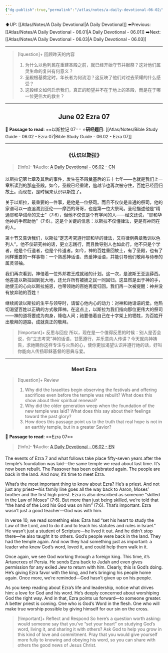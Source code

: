 ```yaml
---
{"dg-publish":true,"permalink":"/atlas/notes/a-daily-devotional-06-02/"}
---
```


 ⬆️UP: [[Atlas/Notes/A Daily Devotional\|A Daily Devotional]]
⬅️Previous: [[Atlas/Notes/A Daily Devotional - 06.01\|A Daily Devotional - 06.01]]
➡️Next: [[Atlas/Notes/A Daily Devotional - 06.03\|A Daily Devotional - 06.03]]

---

> [!question]+ 回顾昨天的内容
> 1. ⁠为什么以色列民在重建圣殿之前，就已经开始守节并献祭？这对他们属灵生命的复兴有何意义？
> 2. 圣殿根基奠定时，年长者为何流泪？这反映了他们对过去荣耀的什么感受？
> 3. 这段经文如何启示我们，真正的盼望并不在于地上的圣殿，而是在于哪一位更伟大的救主？


---
## <center>June 02 Ezra 07</center>

📖 **Passage to read**: ==以斯拉记 07==
⭐**研经题目**: [[Atlas/Notes/Bible Study Guide - 06.02 - Ezra 07\|Bible Study Guide - 06.02 - Ezra 07]]

---
### <center>《认识以斯拉》</center>

> [!info]- 🎙️Audio: [A Daily Devotional - 06.02 - CN]()

以斯拉记第七章及其后的事件，发生在圣殿奠基后的五十七年——也就是我们上一章所读到的那座圣殿。如今，圣殿已经重建，逾越节也再次被守住，百姓已经回归故土。而现在，是时候来认识以斯拉了。

关于以斯拉，最重要的一件事，是他是一位祭司。而且不仅仅是普通的祭司，他的家谱可以一直追溯到亚伦——摩西的哥哥，也是第一位大祭司。圣经描述他是“精通耶和华诫命的文士”（7:6），但他不仅仅是个有学问的人——经文还说，“耶和华他神的手帮助他”（7:6）。这是个关键的信息：以斯拉不仅懂律法，更是有神同在的人。

第十节又告诉我们，以斯拉“定志考究遵行耶和华的律法，又将律例典章教训以色列人”。他不仅研究神的话，更立志践行，而且教导别人也如此行。他不只是个学者，他是个行道者，也是个传道者。如今，神的百姓重回故土，有了圣殿，也有了同样重要的一样事物：一个熟悉神话语、热爱神话语，并能引导他们敬拜与侍奉的属灵领袖。

我们再次看到，神借着一位外邦君王成就祂的计划。这一次，是波斯王亚达薛西。他差遣以斯拉回到犹大地，还允许所有被掳之民一同回归。这显然是出于神的手，祂使王的心向以斯拉施恩，也带领祂的百姓再度归回。我们再一次被提醒：神并没有放弃祂的百姓！

继续阅读以斯拉的生平与领导时，请留心他内心的动力：对神和祂话语的爱。他热切渴望百姓以正确的方式敬拜神。在这点上，以斯拉为我们指向那位更伟大的祭司——神的道将要成为肉身，降临人间；祂要借着自己在十字架上的牺牲，为百姓开出敬拜的道路，成就真正的敬拜。

> [!important]+ 反思与回应
所以，现在是一个值得反思的时候：别人是否会说，你“立志考究”神的话语，甘愿遵行，并乐意向人传讲？今天就向神祷告，求祂赐你这样专注与火热的心，使你更加渴望认识并遵行祂的话，好叫你能向人传扬耶稣基督的恩典与爱。



---
### <center>Meet Ezra</center>

> [!question]+ Review
> 1. ⁠Why did the Israelites begin observing the festivals and offering sacrifices even before the temple was rebuilt? What does this show about their spiritual renewal?
> 2. ⁠Why did the older generation weep when the foundation of the new temple was laid? What does this say about their feelings toward the past glory?
> 3. How does this passage point us to the truth that real hope is not in an earthly temple, but in a greater Savior?

📖 **Passage to read**: ==Ezra 07==

> [!info]- 🎙️Audio: [A Daily Devotional - 06.02 - EN]()  

The events of Ezra 7 and what follows take place fifty-seven years after the temple’s foundation was laid—the same temple we read about last time. It’s now been rebuilt. The Passover has been celebrated again. The people are back in the land. And now, it’s time to meet Ezra.

What’s the most important thing to know about Ezra? He’s a priest. And not just any priest—his family line goes all the way back to Aaron, Moses’ brother and the first high priest. Ezra is also described as someone “skilled in the Law of Moses” (7:6). But more than just being skilled, we’re told that “the hand of the Lord his God was on him” (7:6). That’s important. Ezra wasn’t just a good teacher—God was with him.

In verse 10, we read something else: Ezra had “set his heart to study the Law of the Lord, and to do it and to teach his statutes and rules in Israel.” He wasn’t just a student of Scripture—he lived it out. And he didn’t stop there—he also taught it to others. God’s people were back in the land. They had the temple again. And now they had something just as important: a leader who knew God’s word, loved it, and could help them walk in it.

Once again, we see God working through a foreign king. This time, it’s Artaxerxes of Persia. He sends Ezra back to Judah and even gives permission for any exiled Jew to return with him. Clearly, this is God’s doing. He’s giving Ezra favor with the king, and he’s bringing his people home again. Once more, we’re reminded—God hasn’t given up on his people.

As you keep reading about Ezra’s life and leadership, notice what drives him: a love for God and his word. He’s deeply concerned about worshiping God the right way. And in that, Ezra points us forward—to someone greater. A better priest is coming. One who is God’s Word in the flesh. One who will make true worship possible by giving himself for our sin on the cross.

> [!important]+ Reflect and Respond
So here’s a question worth asking: would someone say that you’ve “set your heart” on studying God’s word, living it, and sharing it with others? Ask God to help you grow in this kind of love and commitment. Pray that you would give yourself more fully to knowing and obeying his word, so you can share with others the good news of Jesus Christ.










